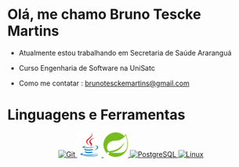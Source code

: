 
# Olá, me chamo Bruno Tescke Martins

* Atualmente estou trabalhando em Secretaria de Saúde Araranguá
  
* Curso Engenharia de Software na UniSatc
  
* Como me contatar : brunotesckemartins@gmail.com



# Linguagens e Ferramentas

<div align="center">
  <!-- Git -->
  <a href="https://git-scm.com" target="_blank">
    <img src="https://git-scm.com/images/logos/downloads/Git-Icon-1788C.png" width="50" alt="Git" />
  </a>
  
  <!-- Java -->
  <a href="https://www.oracle.com/java/" target="_blank">
    <img src="https://raw.githubusercontent.com/devicons/devicon/master/icons/java/java-original.svg" width="50" alt="Java" />
  </a>

  <!-- Spring -->
  <a href="https://spring.io" target="_blank">
    <img src="https://raw.githubusercontent.com/devicons/devicon/master/icons/spring/spring-original.svg" width="50" alt="Spring" />
  </a>

  <!-- PostgreSQL -->
  <a href="https://www.postgresql.org/" target="_blank">
  <img src="https://www.postgresql.org/media/img/about/press/elephant.png" width="50" alt="PostgreSQL" />
</a>

  <!-- Linux -->
  <a href="https://www.linux.org/" target="_blank">
    <img src="https://upload.wikimedia.org/wikipedia/commons/a/af/Tux.png" width="50" alt="Linux" />
  </a>
</div>
